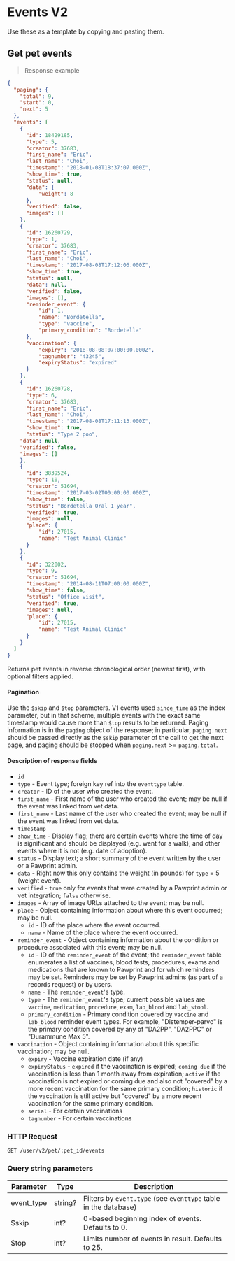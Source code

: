 # Events V2
Use these as a template by copying and pasting them.

## Get pet events

> Response example

```json
{
  "paging": {
    "total": 9,
    "start": 0,
    "next": 5
  },
  "events": [
    {
      "id": 18429185,
      "type": 5,
      "creator": 37683,
      "first_name": "Eric",
      "last_name": "Choi",
      "timestamp": "2018-01-08T18:37:07.000Z",
      "show_time": true,
      "status": null,
      "data": {
          "weight": 8
      },
      "verified": false,
      "images": []
    },
    {
      "id": 16260729,
      "type": 1,
      "creator": 37683,
      "first_name": "Eric",
      "last_name": "Choi",
      "timestamp": "2017-08-08T17:12:06.000Z",
      "show_time": true,
      "status": null,
      "data": null,
      "verified": false,
      "images": [],
      "reminder_event": {
          "id": 1,
          "name": "Bordetella",
          "type": "vaccine",
          "primary_condition": "Bordetella"
      },
      "vaccination": {
          "expiry": "2018-08-08T07:00:00.000Z",
          "tagnumber": "43245",
          "expiryStatus": "expired"
      }
    },
    {
      "id": 16260728,
      "type": 6,
      "creator": 37683,
      "first_name": "Eric",
      "last_name": "Choi",
      "timestamp": "2017-08-08T17:11:13.000Z",
      "show_time": true,
      "status": "Type 2 poo",
    "data": null,
    "verified": false,
    "images": []
    },
    {
      "id": 3839524,
      "type": 10,
      "creator": 51694,
      "timestamp": "2017-03-02T00:00:00.000Z",
      "show_time": false,
      "status": "Bordetella Oral 1 year",
      "verified": true,
      "images": null,
      "place": {
          "id": 27015,
          "name": "Test Animal Clinic"
      }
    },
    {
      "id": 322002,
      "type": 9,
      "creator": 51694,
      "timestamp": "2014-08-11T07:00:00.000Z",
      "show_time": false,
      "status": "Office visit",
      "verified": true,
      "images": null,
      "place": {
          "id": 27015,
          "name": "Test Animal Clinic"
      }
    }
  ]
}
```

Returns pet events in reverse chronological order (newest first), with optional filters applied.

#### Pagination
Use the `$skip` and `$top` parameters. V1 events used `since_time` as the index parameter,
but in that scheme, multiple events with the exact same timestamp would cause more than `$top` results to be returned.
Paging information is in the `paging` object of the response; in particular, `paging.next` should be passed directly as the
`$skip` parameter of the call to get the next page, and paging should be stopped when `paging.next` >= `paging.total`.

#### Description of response fields

- `id`
- `type` - Event type; foreign key ref into the `eventtype` table.
- `creator` - ID of the user who created the event.
- `first_name` - First name of the user who created the event; may be null if the event was linked from vet data.
- `first_name` - Last name of the user who created the event; may be null if the event was linked from vet data.
- `timestamp`
- `show_time` - Display flag; there are certain events where the time of day is significant and should be displayed (e.g. went for a walk), and other events where it is not (e.g. date of adoption).
- `status` - Display text; a short summary of the event written by the user or a Pawprint admin.
- `data` - Right now this only contains the weight (in pounds) for `type` = 5 (weight event).
- `verified` - `true` only for events that were created by a Pawprint admin or vet integration; `false` otherwise.
- `images` - Array of image URLs attached to the event; may be null.
- `place` - Object containing information about where this event occurred; may be null.
  - `id` - ID of the place where the event occurred.
  - `name` - Name of the place where the event occurred.
- `reminder_event` - Object containing information about the condition or procedure associated with this event; may be null.
  - `id` - ID of the `reminder_event` of the event; the `reminder_event` table enumerates a list of vaccines, blood tests, procedures, exams and medications that are known to Pawprint and for which reminders may be set. Reminders may be set by Pawprint admins (as part of a records request) or by users.
  - `name` - The `reminder_event`'s type.
  - `type` - The `reminder_event`'s type; current possible values are `vaccine`, `medication`, `procedure`, `exam`, `lab_blood` and `lab_stool`.
  - `primary_condition` - Primary condition covered by `vaccine` and `lab_blood` reminder event types. For example, "Distemper-parvo" is the primary condition covered by any of "DA2PP", "DA2PPC" or "Durammune Max 5".
- `vaccination` - Object containing information about this specific vaccination; may be null.
  - `expiry` - Vaccine expiration date (if any)
  - `expiryStatus` - `expired` if the vaccination is expired; `coming due` if the vaccination is less than 1 month away from expiration; `active` if the vaccination is not expired or coming due and also not "covered" by a more recent vaccination for the same primary condition; `historic` if the vaccination is still active but "covered" by a more recent vaccination for the same primary condition.
  - `serial` - For certain vaccinations
  - `tagnumber` - For certain vaccinations

### HTTP Request
`GET /user/v2/pet/:pet_id/events`

### Query string parameters
Parameter | Type | Description
--------- | ---- | -----------
event_type | string? | Filters by `event.type` (see `eventtype` table in the database)
$skip | int? | 0-based beginning index of events. Defaults to 0.
$top | int? | Limits number of events in result. Defaults to 25.
